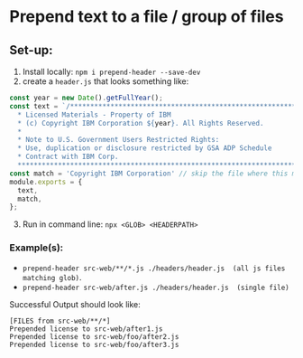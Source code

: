 # Prepend text to a file / group of files

## Set-up:

1. Install locally: `npm i prepend-header --save-dev`
2. create a `header.js` that looks something like:
```js
const year = new Date().getFullYear();
const text = `/*******************************************************************************
  * Licensed Materials - Property of IBM
  * (c) Copyright IBM Corporation ${year}. All Rights Reserved.
  *
  * Note to U.S. Government Users Restricted Rights:
  * Use, duplication or disclosure restricted by GSA ADP Schedule
  * Contract with IBM Corp.
  *******************************************************************************/\n\n`;
const match = 'Copyright IBM Corporation' // skip the file where this match is true
module.exports = {
  text,
  match,
};

```
3. Run in command line: `npx <GLOB> <HEADERPATH>`

###  Example(s):
  - `prepend-header src-web/**/*.js ./headers/header.js  (all js files matching glob)`.
  - `prepend-header src-web/after.js ./headers/header.js  (single file)`

Successful Output should look like:
```
[FILES from src-web/**/*]
Prepended license to src-web/after1.js
Prepended license to src-web/foo/after2.js
Prepended license to src-web/foo/after3.js
```
